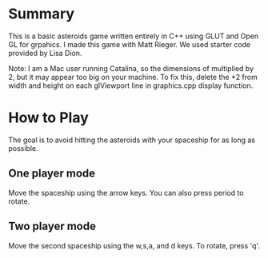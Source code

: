 # Summary
This is a basic asteroids game written entirely in C++ using GLUT and Open GL for grpahics. 
I made this game with Matt Rieger. We used starter code provided by Lisa Dion.

Note:
I am a Mac user running Catalina, so the dimensions of multiplied by 2, but it may appear too big on your machine. 
To fix this, delete the *2 from width and height on each glViewport line in graphics.cpp display function.

# How to Play 
The goal is to avoid hitting the asteroids with your spaceship for as long as possible.

## One player mode

Move the spaceship using the arrow keys. You can also press period to rotate.

## Two player mode

Move the second spaceship using the w,s,a, and d keys. To rotate, press 'q'.
